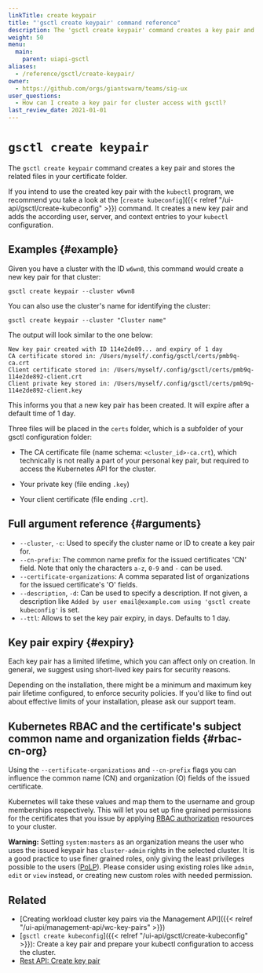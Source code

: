 ```yaml
---
linkTitle: create keypair
title: "'gsctl create keypair' command reference"
description: The 'gsctl create keypair' command creates a key pair and stores the related files in your certificate folder.
weight: 50
menu:
  main:
    parent: uiapi-gsctl
aliases:
  - /reference/gsctl/create-keypair/
owner:
  - https://github.com/orgs/giantswarm/teams/sig-ux
user_questions:
  - How can I create a key pair for cluster access with gsctl?
last_review_date: 2021-01-01
---
```


# `gsctl create keypair`

The `gsctl create keypair` command creates a key pair and stores the related files in your certificate folder.

If you intend to use the created key pair with the `kubectl` program, we recommend you take a look at the [`create kubeconfig`]({{< relref "/ui-api/gsctl/create-kubeconfig" >}}) command. It creates a new key pair and adds the according user, server, and context entries to your `kubectl` configuration.

## Examples {#example}

Given you have a cluster with the ID `w6wn8`, this command would create a new key pair for that cluster:

```nohighlight
gsctl create keypair --cluster w6wn8
```

You can also use the cluster's name for identifying the cluster:

```nohighlight
gsctl create keypair --cluster "Cluster name"
```

The output will look similar to the one below:

```nohighlight
New key pair created with ID 114e2de89... and expiry of 1 day
CA certificate stored in: /Users/myself/.config/gsctl/certs/pmb9q-ca.crt
Client certificate stored in: /Users/myself/.config/gsctl/certs/pmb9q-114e2de892-client.crt
Client private key stored in: /Users/myself/.config/gsctl/certs/pmb9q-114e2de892-client.key
```

This informs you that a new key pair has been created. It will expire after a default time of 1 day.

Three files will be placed in the `certs` folder, which is a subfolder of your gsctl configuration folder:

- The CA certificate file (name schema: `<cluster_id>-ca.crt`), which technically is not really a part of your personal key pair, but required to access the Kubernetes API for the cluster.

- Your private key (file ending `.key`)

- Your client certificate (file ending `.crt`).

## Full argument reference {#arguments}

- `--cluster`, `-c`: Used to specify the cluster name or ID to create a key pair for.
- `--cn-prefix`: The common name prefix for the issued certificates 'CN' field.
  Note that only the characters `a-z`, `0-9` and `-` can be used.
- `--certificate-organizations`: A comma separated list of organizations for the issued certificate's 'O' fields.
- `--description`, `-d`: Can be used to specify a description. If not given, a description like `Added by user email@example.com using 'gsctl create kubeconfig'` is set.
- `--ttl`: Allows to set the key pair expiry, in days. Defaults to 1 day.

## Key pair expiry {#expiry}

Each key pair has a limited lifetime, which you can affect only on creation. In general, we suggest using short-lived key pairs for security reasons.

Depending on the installation, there might be a minimum and maximum key pair lifetime configured, to enforce security policies. If you'd like to find out about effective limits of your installation, please ask our support team.

## Kubernetes RBAC and the certificate's subject common name and organization fields {#rbac-cn-org}

Using the `--certificate-organizations` and `--cn-prefix` flags you can influence the common name (CN) and organization (O) fields of the issued certificate.

Kubernetes will take these values and map them to the username and group memberships respectively. This will let you set up fine grained permissions for the certificates that you issue by applying [RBAC authorization](https://kubernetes.io/docs/reference/access-authn-authz/rbac/) resources to your cluster.

__Warning:__ Setting `system:masters` as an organization means the user who uses the issued keypair has `cluster-admin` rights in the selected cluster. It is a good practice to use finer grained roles, only giving the least privileges possible to the users ([PoLP](https://en.wikipedia.org/wiki/Principle_of_least_privilege)). Please consider using existing roles like `admin`, `edit` or `view` instead, or creating new custom roles with needed permission.

## Related

- [Creating workload cluster key pairs via the Management API]({{< relref "/ui-api/management-api/wc-key-pairs" >}})
- [`gsctl create kubeconfig`]({{< relref "/ui-api/gsctl/create-kubeconfig" >}}): Create a key pair and prepare your kubectl configuration to access the cluster.
- [Rest API: Create key pair](/api/#operation/addKeyPair)
